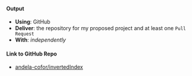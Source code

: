 #### Output
- **Using**: GitHub
- **Deliver**: the repository for my proposed project and at least one `Pull Request`
- **With**: *independently*

#### Link to GitHub Repo
- [andela-cofor/invertedIndex](https://github.com/andela-cofor/invertedIndex)